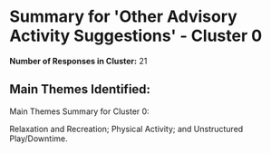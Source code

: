# Summary for 'Other Advisory Activity Suggestions' - Cluster 0

**Number of Responses in Cluster:** 21

## Main Themes Identified:

Main Themes Summary for Cluster 0:

Relaxation and Recreation; Physical Activity; and Unstructured Play/Downtime.